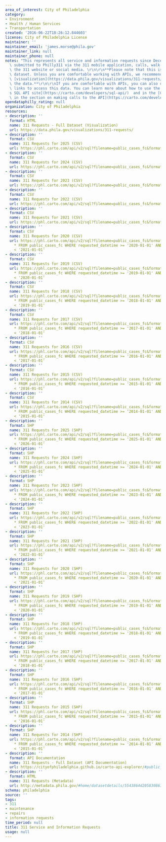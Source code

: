 ```yaml
---
area_of_interest: City of Philadelphia
category:
- Environment
- Health / Human Services
- Transportation
created: '2016-06-22T18:26:12.844603'
license: City of Philadelphia License
maintainer: ''
maintainer_email: 'james.morse@phila.gov'
maintainer_link: null
maintainer_phone: null
notes: "This represents all service and information requests since December 8th, 2014\
  \ submitted to Philly311 via the 311 mobile application, calls, walk-ins, emails,\
  \ the 311 website or social media. \r\n\r\n**Please note that this is a very large\
  \ dataset. Unless you are comfortable working with APIs, we recommend using the\
  \ [visualization](https://data.phila.gov/visualizations/311-requests/) to explore\
  \ the data.**\r\n\r\nIf you are comfortable with APIs, you can also use the API\
  \ links to access this data. You can learn more about how to use the API at [Carto\u2019\
  s SQL API site](https://carto.com/developers/sql-api/)  and in the [CARTO guide\
  \ in the section on making calls to the API](https://carto.com/developers/sql-api/guides/making-calls/).**"
opendataphilly_rating: null
organization: City of Philadelphia
resources:
- description: ''
  format: HTML
  name: 311 Requests - Full Dataset (Visualization)
  url: https://data.phila.gov/visualizations/311-requests/
- description: ''
  format: CSV
  name: 311 Requests for 2025 (CSV)
  url: https://phl.carto.com/api/v2/sql?filename=public_cases_fc&format=csv&skipfields=cartodb_id,the_geom,the_geom_webmercator&q=SELECT%20*%20FROM%20public_cases_fc%20WHERE%20requested_datetime%20%3E=%20%272025-01-01%27%20AND%20requested_datetime%20%3C%20%272026-01-01%27
- description: ''
  format: CSV
  name: 311 Requests for 2024 (CSV)
  url: https://phl.carto.com/api/v2/sql?filename=public_cases_fc&format=csv&skipfields=cartodb_id,the_geom,the_geom_webmercator&q=SELECT%20*%20FROM%20public_cases_fc%20WHERE%20requested_datetime%20%3E=%20%272024-01-01%27%20AND%20requested_datetime%20%3C%20%272025-01-01%27
- description: ''
  format: CSV
  name: 311 Requests for 2023 (CSV)
  url: https://phl.carto.com/api/v2/sql?filename=public_cases_fc&format=csv&skipfields=cartodb_id,the_geom,the_geom_webmercator&q=SELECT%20*%20FROM%20public_cases_fc%20WHERE%20requested_datetime%20%3E=%20%272023-01-01%27%20AND%20requested_datetime%20%3C%20%272024-01-01%27
- description: ''
  format: CSV
  name: 311 Requests for 2022 (CSV)
  url: https://phl.carto.com/api/v2/sql?filename=public_cases_fc&format=csv&skipfields=cartodb_id,the_geom,the_geom_webmercator&q=SELECT%20*%20FROM%20public_cases_fc%20WHERE%20requested_datetime%20%3E=%20%272022-01-01%27%20AND%20requested_datetime%20%3C%20%272023-01-01%27
- description: ''
  format: CSV
  name: 311 Requests for 2021 (CSV)
  url: https://phl.carto.com/api/v2/sql?filename=public_cases_fc&format=csv&skipfields=cartodb_id,the_geom,the_geom_webmercator&q=SELECT%20*%20FROM%20public_cases_fc%20WHERE%20requested_datetime%20%3E=%20%272021-01-01%27%20AND%20requested_datetime%20%3C%20%272022-01-01%27
- description: ''
  format: CSV
  name: 311 Requests for 2020 (CSV)
  url: https://phl.carto.com/api/v2/sql?filename=public_cases_fc&format=csv&skipfields=cartodb_id,the_geom,the_geom_webmercator&q=SELECT
    * FROM public_cases_fc WHERE requested_datetime >= '2020-01-01' AND requested_datetime
    < '2021-01-01'
- description: ''
  format: CSV
  name: 311 Requests for 2019 (CSV)
  url: https://phl.carto.com/api/v2/sql?filename=public_cases_fc&format=csv&skipfields=cartodb_id,the_geom,the_geom_webmercator&q=SELECT
    * FROM public_cases_fc WHERE requested_datetime >= '2019-01-01' AND requested_datetime
    < '2020-01-01'
- description: ''
  format: CSV
  name: 311 Requests for 2018 (CSV)
  url: https://phl.carto.com/api/v2/sql?filename=public_cases_fc&format=csv&skipfields=cartodb_id,the_geom,the_geom_webmercator&q=SELECT
    * FROM public_cases_fc WHERE requested_datetime >= '2018-01-01' AND requested_datetime
    < '2019-01-01'
- description: ''
  format: CSV
  name: 311 Requests for 2017 (CSV)
  url: https://phl.carto.com/api/v2/sql?filename=public_cases_fc&format=csv&skipfields=cartodb_id,the_geom,the_geom_webmercator&q=SELECT
    * FROM public_cases_fc WHERE requested_datetime >= '2017-01-01' AND requested_datetime
    < '2018-01-01'
- description: ''
  format: CSV
  name: 311 Requests for 2016 (CSV)
  url: https://phl.carto.com/api/v2/sql?filename=public_cases_fc&format=csv&skipfields=cartodb_id,the_geom,the_geom_webmercator&q=SELECT
    * FROM public_cases_fc WHERE requested_datetime >= '2016-01-01' AND requested_datetime
    < '2017-01-01'
- description: ''
  format: CSV
  name: 311 Requests for 2015 (CSV)
  url: https://phl.carto.com/api/v2/sql?filename=public_cases_fc&format=csv&skipfields=cartodb_id,the_geom,the_geom_webmercator&q=SELECT
    * FROM public_cases_fc WHERE requested_datetime >= '2015-01-01' AND requested_datetime
    < '2016-01-01'
- description: ''
  format: CSV
  name: 311 Requests for 2014 (CSV)
  url: https://phl.carto.com/api/v2/sql?filename=public_cases_fc&format=csv&skipfields=cartodb_id,the_geom,the_geom_webmercator&q=SELECT
    * FROM public_cases_fc WHERE requested_datetime >= '2014-01-01' AND requested_datetime
    < '2015-01-01'
- description: ''
  format: SHP
  name: 311 Requests for 2025 (SHP)
  url: https://phl.carto.com/api/v2/sql?filename=public_cases_fc&format=shp&skipfields=cartodb_id&q=SELECT
    * FROM public_cases_fc WHERE requested_datetime >= '2025-01-01' AND requested_datetime
    < '2026-01-01'
- description: ''
  format: SHP
  name: 311 Requests for 2024 (SHP)
  url: https://phl.carto.com/api/v2/sql?filename=public_cases_fc&format=shp&skipfields=cartodb_id&q=SELECT
    * FROM public_cases_fc WHERE requested_datetime >= '2024-01-01' AND requested_datetime
    < '2025-01-01'
- description: ''
  format: SHP
  name: 311 Requests for 2023 (SHP)
  url: https://phl.carto.com/api/v2/sql?filename=public_cases_fc&format=shp&skipfields=cartodb_id&q=SELECT
    * FROM public_cases_fc WHERE requested_datetime >= '2023-01-01' AND requested_datetime
    < '2024-01-01'
- description: ''
  format: SHP
  name: 311 Requests for 2022 (SHP)
  url: https://phl.carto.com/api/v2/sql?filename=public_cases_fc&format=shp&skipfields=cartodb_id&q=SELECT
    * FROM public_cases_fc WHERE requested_datetime >= '2022-01-01' AND requested_datetime
    < '2023-01-01'
- description: ''
  format: SHP
  name: 311 Requests for 2021 (SHP)
  url: https://phl.carto.com/api/v2/sql?filename=public_cases_fc&format=shp&skipfields=cartodb_id&q=SELECT
    * FROM public_cases_fc WHERE requested_datetime >= '2021-01-01' AND requested_datetime
    < '2022-01-01'
- description: ''
  format: SHP
  name: 311 Requests for 2020 (SHP)
  url: https://phl.carto.com/api/v2/sql?filename=public_cases_fc&format=shp&skipfields=cartodb_id&q=SELECT
    * FROM public_cases_fc WHERE requested_datetime >= '2020-01-01' AND requested_datetime
    < '2021-01-01'
- description: ''
  format: SHP
  name: 311 Requests for 2019 (SHP)
  url: https://phl.carto.com/api/v2/sql?filename=public_cases_fc&format=shp&skipfields=cartodb_id&q=SELECT
    * FROM public_cases_fc WHERE requested_datetime >= '2019-01-01' AND requested_datetime
    < '2020-01-01'
- description: ''
  format: SHP
  name: 311 Requests for 2018 (SHP)
  url: https://phl.carto.com/api/v2/sql?filename=public_cases_fc&format=shp&skipfields=cartodb_id&q=SELECT
    * FROM public_cases_fc WHERE requested_datetime >= '2018-01-01' AND requested_datetime
    < '2019-01-01'
- description: ''
  format: SHP
  name: 311 Requests for 2017 (SHP)
  url: https://phl.carto.com/api/v2/sql?filename=public_cases_fc&format=shp&skipfields=cartodb_id&q=SELECT
    * FROM public_cases_fc WHERE requested_datetime >= '2017-01-01' AND requested_datetime
    < '2018-01-01'
- description: ''
  format: SHP
  name: 311 Requests for 2016 (SHP)
  url: https://phl.carto.com/api/v2/sql?filename=public_cases_fc&format=shp&skipfields=cartodb_id&q=SELECT
    * FROM public_cases_fc WHERE requested_datetime >= '2016-01-01' AND requested_datetime
    < '2017-01-01'
- description: ''
  format: SHP
  name: 311 Requests for 2015 (SHP)
  url: https://phl.carto.com/api/v2/sql?filename=public_cases_fc&format=shp&skipfields=cartodb_id&q=SELECT
    * FROM public_cases_fc WHERE requested_datetime >= '2015-01-01' AND requested_datetime
    < '2016-01-01'
- description: ''
  format: SHP
  name: 311 Requests for 2014 (SHP)
  url: https://phl.carto.com/api/v2/sql?filename=public_cases_fc&format=shp&skipfields=cartodb_id&q=SELECT
    * FROM public_cases_fc WHERE requested_datetime >= '2014-01-01' AND requested_datetime
    < '2015-01-01'
- description: ''
  format: API Documentation
  name: 311 Requests - Full Dataset (API Documentation)
  url: https://cityofphiladelphia.github.io/carto-api-explorer/#public_cases_fc
- description: ''
  format: HTML
  name: 311 Requests (Metadata)
  url: http://metadata.phila.gov/#home/datasetdetails/5543864d20583086178c4e98/representationdetails/5762e19fa237544b2ecfe722/
schema: philadelphia
source: ''
tags: 
- 311
- maintenance
- repairs
- information requests
time_period: null
title: 311 Service and Information Requests
usage: null
---
```

